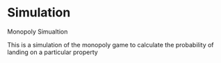 # Simulation
Monopoly Simualtion


This is a simulation of the monopoly game to calculate the probability of landing on a particular property

